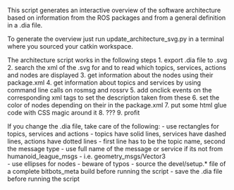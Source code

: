 This script generates an interactive overview of the software architecture based on information from the ROS packages and from a general definition in a .dia file.

To generate the overview just run update_architecture_svg.py in a terminal where you sourced your catkin workspace.


The architecture script works in the following steps
    1. export .dia file to .svg
    2. search the xml of the .svg for <rect> and <ellipse> to read which topics, services, actions and nodes are displayed
    3. get information about the nodes using their package.xml
    4. get information about topics and services by using command line calls on rosmsg and rossrv
    5. add onclick events on the corresponding xml tags to set the description taken from these
    6. set the color of nodes depending on their <status> in the package.xml
    7. put some html glue code with CSS magic around it
    8. ???
    9. profit

If you change the .dia file, take care of the following:
    - use rectangles for topics, services and actions
        - topics have solid lines, services have dashed lines, actions have dotted lines
        - first line has to be the topic name, second the message type
        - use full name of the message or service if its not from humanoid_league_msgs
            - i.e. geometry_msgs/Vector3        
    - use ellipses for nodes
    - beware of typos
    - source the devel/setup.* file of a complete bitbots_meta build before running the script
    - save the .dia file before running the script    
